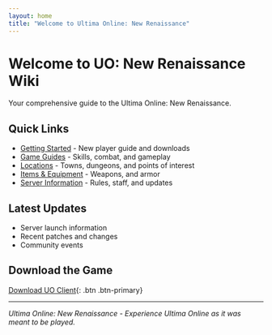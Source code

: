 ```yaml
---
layout: home
title: "Welcome to Ultima Online: New Renaissance"
---
```


# Welcome to UO: New Renaissance Wiki

Your comprehensive guide to the Ultima Online: New Renaissance.

## Quick Links

- [Getting Started](getting-started.html) - New player guide and downloads
- [Game Guides](guides/) - Skills, combat, and gameplay
- [Locations](locations/) - Towns, dungeons, and points of interest
- [Items & Equipment](items/) - Weapons, and armor
- [Server Information](server-info.html) - Rules, staff, and updates

## Latest Updates

- Server launch information
- Recent patches and changes
- Community events

## Download the Game

[Download UO Client](http://patch.newrenaissanceuo.com:2595/download){: .btn .btn-primary}

---

*Ultima Online: New Renaissance - Experience Ultima Online as it was meant to be played.*